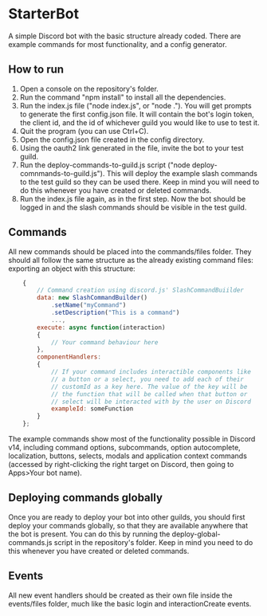 # StarterBot
A simple Discord bot with the basic structure already coded. There are example commands for most functionality, and a config generator.

## How to run

1. Open a console on the repository's folder.
2. Run the command "npm install" to install all the dependencies.
3. Run the index.js file ("node index.js", or "node ."). You will get prompts to generate the first config.json file. It will contain the bot's login token, the client id, and the id of whichever guild you would like to use to test it.
4. Quit the program (you can use Ctrl+C).
5. Open the config.json file created in the config directory.
6. Using the oauth2 link generated in the file, invite the bot to your test guild.
7. Run the deploy-commands-to-guild.js script ("node deploy-comnmands-to-guild.js"). This will deploy the example slash commands to the test guild so they can be used there. Keep in mind you will need to do this whenever you have created or deleted commands.
8. Run the index.js file again, as in the first step. Now the bot should be logged in and the slash commands should be visible in the test guild.

## Commands

All new commands should be placed into the commands/files folder. They should all follow the same structure as the already existing command files: exporting an object with this structure:
```JavaScript
    {
        // Command creation using discord.js' SlashCommandBuiilder
        data: new SlashCommandBuilder()
            .setName("myCommand")
            .setDescription("This is a command")
            ...,
        execute: async function(interaction)
        {
            // Your command behaviour here
        },
        componentHandlers:
        {
            // If your command includes interactible components like
            // a button or a select, you need to add each of their
            // customId as a key here. The value of the key will be
            // the function that will be called when that button or
            // select will be interacted with by the user on Discord
            exampleId: someFunction
        }
    };
```
    
The example commands show most of the functionality possible in Discord v14, including command options, subcommands, option autocomplete, localization, buttons, selects, modals and application context commands (accessed by right-clicking the right target on Discord, then going to Apps>Your bot name).

## Deploying commands globally

Once you are ready to deploy your bot into other guilds, you should first deploy your commands globally, so that they are available anywhere that the bot is present. You can do this by running the deploy-global-commands.js script in the repository's folder. Keep in mind you need to do this whenever you have created or deleted commands.

## Events

All new event handlers should be created as their own file inside the events/files folder, much like the basic login and interactionCreate events.

